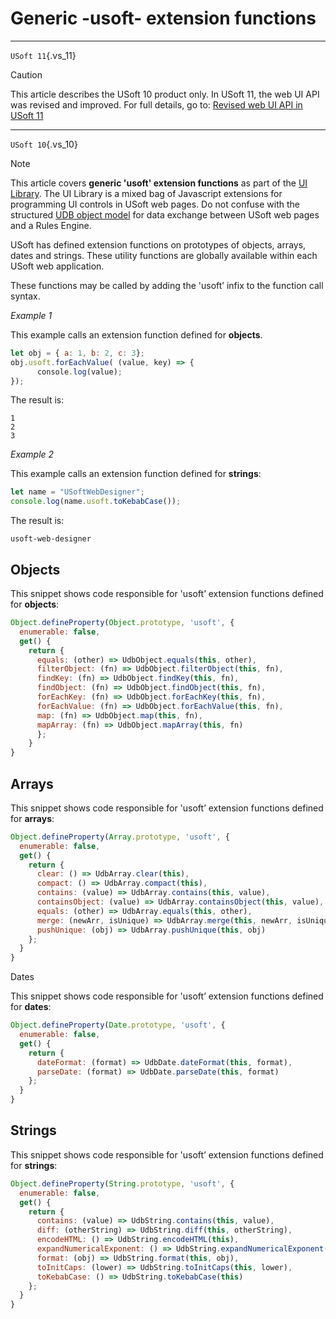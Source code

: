 # Generic -usoft- extension functions



----

`USoft 11`{.vs_11}

> [!CAUTION]
> This article describes the USoft 10 product only.
> In USoft 11, the web UI API was revised and improved. For full details, go to:
> [Revised web UI API in USoft 11](/docs/Web%20and%20app%20UIs/UDB%20udb/Revised%20web%20UI%20API%20in%20USoft%2011.md)

----

`USoft 10`{.vs_10}

> [!NOTE]
> This article covers **generic 'usoft' extension functions** as part of the [UI Library](/docs/Web%20and%20app%20UIs/UI%20Library).
> The UI Library is a mixed bag of Javascript extensions for programming UI controls in USoft web pages. Do not confuse with the structured [UDB object model](/docs/Web%20and%20app%20UIs/UDB%20udb/UDB%20udb%20object.md) for data exchange between USoft web pages and a Rules Engine.

USoft has defined extension functions on prototypes of objects, arrays, dates and strings. These utility functions are globally available within each USoft web application.

These functions may be called by adding the 'usoft’ infix to the function call syntax.

*Example 1*

This example calls an extension function defined for **objects**.

```js
let obj = { a: 1, b: 2, c: 3};
obj.usoft.forEachValue( (value, key) => {
      console.log(value);
});

```

The result is:

```
1
2
3
```

*Example 2*

This example calls an extension function defined for **strings**:

```js
let name = "USoftWebDesigner";
console.log(name.usoft.toKebabCase());

```

The result is:

```
usoft-web-designer
```

## Objects

This snippet shows code responsible for 'usoft’ extension functions defined for **objects**:

```js
Object.defineProperty(Object.prototype, 'usoft', {
  enumerable: false,
  get() {
    return {
      equals: (other) => UdbObject.equals(this, other),
      filterObject: (fn) => UdbObject.filterObject(this, fn),			
      findKey: (fn) => UdbObject.findKey(this, fn),			
      findObject: (fn) => UdbObject.findObject(this, fn),			
      forEachKey: (fn) => UdbObject.forEachKey(this, fn),
      forEachValue: (fn) => UdbObject.forEachValue(this, fn),
      map: (fn) => UdbObject.map(this, fn),
      mapArray: (fn) => UdbObject.mapArray(this, fn)
	  };
	}
}
```

## Arrays

This snippet shows code responsible for 'usoft’ extension functions defined for **arrays**:

```js
Object.defineProperty(Array.prototype, 'usoft', {
  enumerable: false,
  get() {
    return {
      clear: () => UdbArray.clear(this),
      compact: () => UdbArray.compact(this),			
      contains: (value) => UdbArray.contains(this, value),
      containsObject: (value) => UdbArray.containsObject(this, value),
      equals: (other) => UdbArray.equals(this, other),
      merge: (newArr, isUnique) => UdbArray.merge(this, newArr, isUnique),
      pushUnique: (obj) => UdbArray.pushUnique(this, obj)
    };
  }
}
```

Dates

This snippet shows code responsible for 'usoft’ extension functions defined for **dates**:

```js
Object.defineProperty(Date.prototype, 'usoft', {
  enumerable: false,
  get() {
    return {
      dateFormat: (format) => UdbDate.dateFormat(this, format),
      parseDate: (format) => UdbDate.parseDate(this, format)
    };
  }
}
```

## Strings

This snippet shows code responsible for 'usoft’ extension functions defined for **strings**:

```js
Object.defineProperty(String.prototype, 'usoft', {
  enumerable: false,
  get() {
    return {
      contains: (value) => UdbString.contains(this, value),
      diff: (otherString) => UdbString.diff(this, otherString),			
      encodeHTML: () => UdbString.encodeHTML(this),
      expandNumericalExponent: () => UdbString.expandNumericalExponent(this),			
      format: (obj) => UdbString.format(this, obj),
      toInitCaps: (lower) => UdbString.toInitCaps(this, lower),			
      toKebabCase: () => UdbString.toKebabCase(this)
    };
  }
}	
```

 